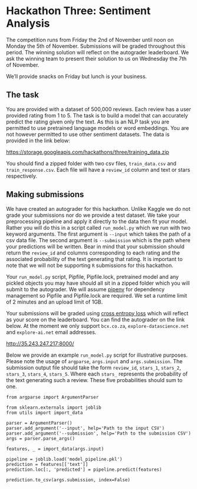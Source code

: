 # Hackathon Three: Sentiment Analysis

The competition runs from Friday the 2nd of November until noon on Monday the 5th of November. Submissions will be graded throughout this period. The winning solution will reflect on the autograder leaderboard. We ask the winning team to present their solution to us on Wednesday the 7th of November.

We’ll provide snacks on Friday but lunch is your business.


## The task

You are provided with a dataset of 500,000 reviews. Each review has a user provided rating from 1 to 5. The task is to build a model that can accurately predict the rating given only the text. As this is an NLP task you are permitted to use pretrained language models or word embeddings. You are not however permitted to use other sentiment datasets. The data is provided in the link below:

https://storage.googleapis.com/hackathons/three/training_data.zip

You should find a zipped folder with two csv files, `train_data.csv` and `train_response.csv`. Each file will have a `review_id` column and text or stars respectively.

## Making submissions

We have created an autograder for this hackathon. Unlike Kaggle we do not grade your submissions nor do we provide a test dataset. We take your preprocessing pipeline and apply it directly to the data then fit your model. Rather you will do this in a script called `run_model.py` which we run with two keyword arguments. The first argument is `--input` which takes the path of a csv data file. The second argument is `--submission` which is the path where your predictions will be written. Bear in mind that your submission should return the `review_id` and columns corresponding to each rating and the associated probability of the text generating that rating. It is important to note that we will not be supporting `R` submissions for this hackathon.

Your `run_model.py` script, Pipfile, Pipfile.lock, pretrained model and any pickled objects you may have should all sit in a zipped folder which you will submit to the autograder. We will assume [pipenv](https://pipenv.readthedocs.io/en/latest/) for dependency management so Pipfile and Pipfile.lock are required. We set a runtime limit of 2 minutes and an upload limit of 1GB.

Your submissions will be graded using [cross entropy loss](https://ml-cheatsheet.readthedocs.io/en/latest/loss_functions.html) which will reflect as your score on the leaderboard. You can find the autograder on the link below. At the moment we only support `bcx.co.za`, `explore-datascience.net` and `explore-ai.net` email addresses.

 http://35.243.247.217:8000/


Below we provide an example `run_model.py` script for illustrative purposes. Please note the usage of `argparse`, `args.input` and `args.submission`. The submission output file should take the form `review_id`, `stars_1`,  `stars_2`,  `stars_3`,  `stars_4`,  `stars_5`. Where each `stars_` represents the probability of the text generating such a review. These five probabilities should sum to one.

```
from argparse import ArgumentParser

from sklearn.externals import joblib
from utils import import_data

parser = ArgumentParser()
parser.add_argument('--input', help='Path to the input CSV')
parser.add_argument('--submission', help='Path to the submission CSV')
args = parser.parse_args()

features, _ = import_data(args.input)

pipeline = joblib.load('model_pipeline.pkl')
prediction = features[['text']]
prediction.loc[:, 'predicted'] = pipeline.predict(features)

prediction.to_csv(args.submission, index=False)
```
